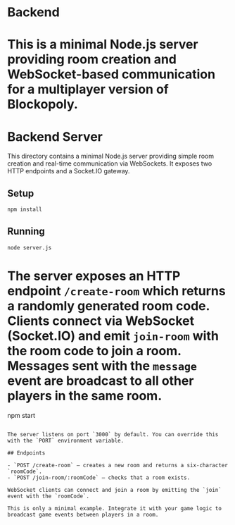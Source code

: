 # Backend

This is a minimal Node.js server providing room creation and WebSocket-based
communication for a multiplayer version of Blockopoly.
=======
# Backend Server

This directory contains a minimal Node.js server providing simple room creation and real-time communication via WebSockets. It exposes two HTTP endpoints and a Socket.IO gateway.


## Setup

```bash
npm install
```

## Running

```bash
node server.js
```

The server exposes an HTTP endpoint `/create-room` which returns a randomly
generated room code. Clients connect via WebSocket (Socket.IO) and emit
`join-room` with the room code to join a room. Messages sent with the `message`
event are broadcast to all other players in the same room.
=======
npm start
```

The server listens on port `3000` by default. You can override this with the `PORT` environment variable.

## Endpoints

- `POST /create-room` – creates a new room and returns a six-character `roomCode`.
- `POST /join-room/:roomCode` – checks that a room exists.

WebSocket clients can connect and join a room by emitting the `join` event with the `roomCode`.

This is only a minimal example. Integrate it with your game logic to broadcast game events between players in a room.